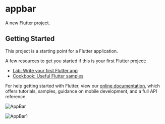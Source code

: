 # appbar

A new Flutter project.

## Getting Started

This project is a starting point for a Flutter application.

A few resources to get you started if this is your first Flutter project:

- [Lab: Write your first Flutter app](https://flutter.io/docs/get-started/codelab)
- [Cookbook: Useful Flutter samples](https://flutter.io/docs/cookbook)

For help getting started with Flutter, view our 
[online documentation](https://flutter.io/docs), which offers tutorials, 
samples, guidance on mobile development, and a full API reference.






![AppBar](https://user-images.githubusercontent.com/55282652/151676236-b9e5bee1-69f5-442b-a9d0-41305f14a472.jpeg)


![AppBar1](https://user-images.githubusercontent.com/55282652/151676238-9b794ae1-6200-4c51-83c2-096d612f9e76.jpeg)
